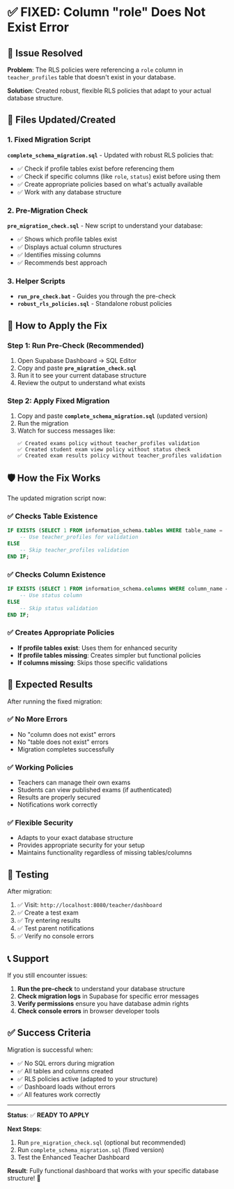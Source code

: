 # ✅ FIXED: Column "role" Does Not Exist Error

## 🚨 Issue Resolved

**Problem**: The RLS policies were referencing a `role` column in `teacher_profiles` table that doesn't exist in your database.

**Solution**: Created robust, flexible RLS policies that adapt to your actual database structure.

## 📄 Files Updated/Created

### 1. Fixed Migration Script
**`complete_schema_migration.sql`** - Updated with robust RLS policies that:
- ✅ Check if profile tables exist before referencing them
- ✅ Check if specific columns (like `role`, `status`) exist before using them
- ✅ Create appropriate policies based on what's actually available
- ✅ Work with any database structure

### 2. Pre-Migration Check
**`pre_migration_check.sql`** - New script to understand your database:
- ✅ Shows which profile tables exist
- ✅ Displays actual column structures
- ✅ Identifies missing columns
- ✅ Recommends best approach

### 3. Helper Scripts
- **`run_pre_check.bat`** - Guides you through the pre-check
- **`robust_rls_policies.sql`** - Standalone robust policies

## 🔧 How to Apply the Fix

### Step 1: Run Pre-Check (Recommended)
1. Open Supabase Dashboard → SQL Editor
2. Copy and paste **`pre_migration_check.sql`**
3. Run it to see your current database structure
4. Review the output to understand what exists

### Step 2: Apply Fixed Migration
1. Copy and paste **`complete_schema_migration.sql`** (updated version)
2. Run the migration
3. Watch for success messages like:
   ```
   ✅ Created exams policy without teacher_profiles validation
   ✅ Created student exam view policy without status check
   ✅ Created exam results policy without teacher_profiles validation
   ```

## 🛡️ How the Fix Works

The updated migration script now:

### ✅ **Checks Table Existence**
```sql
IF EXISTS (SELECT 1 FROM information_schema.tables WHERE table_name = 'teacher_profiles') THEN
    -- Use teacher_profiles for validation
ELSE
    -- Skip teacher_profiles validation
END IF;
```

### ✅ **Checks Column Existence**
```sql
IF EXISTS (SELECT 1 FROM information_schema.columns WHERE column_name = 'status') THEN
    -- Use status column
ELSE
    -- Skip status validation
END IF;
```

### ✅ **Creates Appropriate Policies**
- **If profile tables exist**: Uses them for enhanced security
- **If profile tables missing**: Creates simpler but functional policies
- **If columns missing**: Skips those specific validations

## 🎯 Expected Results

After running the fixed migration:

### ✅ **No More Errors**
- No "column does not exist" errors
- No "table does not exist" errors
- Migration completes successfully

### ✅ **Working Policies**
- Teachers can manage their own exams
- Students can view published exams (if authenticated)
- Results are properly secured
- Notifications work correctly

### ✅ **Flexible Security**
- Adapts to your exact database structure
- Provides appropriate security for your setup
- Maintains functionality regardless of missing tables/columns

## 🧪 Testing

After migration:
1. ✅ Visit: `http://localhost:8080/teacher/dashboard`
2. ✅ Create a test exam
3. ✅ Try entering results
4. ✅ Test parent notifications
5. ✅ Verify no console errors

## 📞 Support

If you still encounter issues:
1. **Run the pre-check** to understand your database structure
2. **Check migration logs** in Supabase for specific error messages
3. **Verify permissions** ensure you have database admin rights
4. **Check console errors** in browser developer tools

## ✅ Success Criteria

Migration is successful when:
- ✅ No SQL errors during migration
- ✅ All tables and columns created
- ✅ RLS policies active (adapted to your structure)
- ✅ Dashboard loads without errors
- ✅ All features work correctly

---

**Status**: ✅ **READY TO APPLY**

**Next Steps**: 
1. Run `pre_migration_check.sql` (optional but recommended)
2. Run `complete_schema_migration.sql` (fixed version)
3. Test the Enhanced Teacher Dashboard

**Result**: Fully functional dashboard that works with your specific database structure! 🎉
